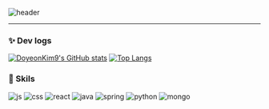 
 ![header](https://capsule-render.vercel.app/api?type=waving&height=300&text=Hi%20I'm%20Doyeon&color=0:b4e5f5,80:2ba8e0&fontColor=87CEEB&fontSize=80&fontAlignY=38&desc=Welcome%20to%20my%20GitHub!&descAlignY=60&descAlign=50&descSize=30)

---
### ✨ Dev logs
[![DoyeonKim9's GitHub stats](https://github-readme-stats.vercel.app/api?username=DoyeonKim9&theme=solarized-light)](https://github.com/anuraghazra/github-readme-stats)
[![Top Langs](https://github-readme-stats.vercel.app/api/top-langs/?username=DoyeonKim9&layout=compact&theme=solarized-light&)](https://github.com/anuraghazra/github-readme-stats)



### 🚀 Skils
![js](https://img.shields.io/badge/JavaScript-F7DF1E?style=for-the-badge&logo=JavaScript&logoColor=white) 
![css](https://img.shields.io/badge/CSS-3388e9?&style=for-the-badge&logo=css3&logoColor=white) 
![react](https://img.shields.io/badge/React-20232A?style=for-the-badge&logo=react&logoColor=61DAFB) 
![java](https://img.shields.io/badge/Java-ED8B00?style=for-the-badge&logo=openjdk&logoColor=white)
![spring](https://img.shields.io/badge/Spring-6DB33F?style=for-the-badge&logo=spring&logoColor=white) 
![python](https://img.shields.io/badge/Python-3776AB?style=for-the-badge&logo=python&logoColor=white)
![mongo](https://img.shields.io/badge/MongoDB-38881a?style=for-the-badge&logo=mongodb&logoColor=white)



